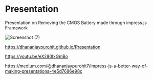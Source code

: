 # Presentation
Presentation on Removing the CMOS Battery made through impress.js Framework

![Screenshot (7)](https://user-images.githubusercontent.com/44242169/71642672-fd257200-2cd4-11ea-9fc3-ea113c225f8f.png)

https://dhananjaypurohit.github.io/Presentation

https://youtu.be/eX280IxGmBo

https://medium.com/@dhananjaypurohit7/impress-js-a-better-way-of-making-presentations-4e5d7686e98c
